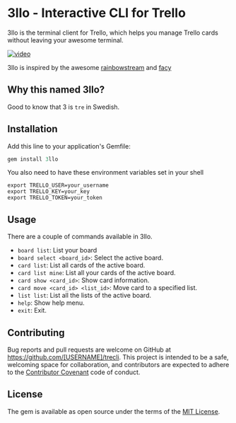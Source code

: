 # 3llo - Interactive CLI for Trello

3llo is the terminal client for Trello, which helps you manage Trello cards without
leaving your awesome terminal.

[![video](intro.gif)](https://asciinema.org/a/eu1q5el69kub7si79dubeyfn6)

3llo is inspired by the awesome
[rainbowstream](https://github.com/DTVD/rainbowstream) and
[facy](https://github.com/huydx/facy)

## Why this named 3llo?

Good to know that 3 is `tre` in Swedish.

## Installation

Add this line to your application's Gemfile:

```ruby
gem install 3llo
```

You also need to have these environment variables set in your shell

```
export TRELLO_USER=your_username
export TRELLO_KEY=your_key
export TRELLO_TOKEN=your_token
```

## Usage

There are a couple of commands available in 3llo.

* `board list`: List your board
* `board select <board_id>`: Select the active board.
* `card list`: List all cards of the active board.
* `card list mine`: List all your cards of the active board.
* `card show <card_id>`: Show card information.
* `card move <card_id> <list_id>`: Move card to a specified list.
* `list list`: List all the lists of the active board.
* `help`: Show help menu.
* `exit`: Exit.

## Contributing

Bug reports and pull requests are welcome on GitHub at https://github.com/[USERNAME]/trecli. This project is intended to be a safe, welcoming space for collaboration, and contributors are expected to adhere to the [Contributor Covenant](http://contributor-covenant.org) code of conduct.


## License

The gem is available as open source under the terms of the [MIT License](http://opensource.org/licenses/MIT).

